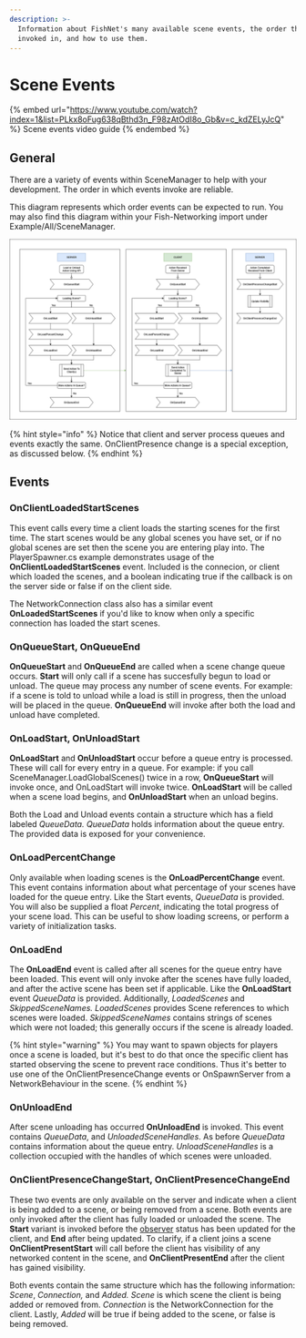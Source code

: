 ```yaml
---
description: >-
  Information about FishNet's many available scene events, the order they are
  invoked in, and how to use them.
---
```


# Scene Events

{% embed url="https://www.youtube.com/watch?index=1&list=PLkx8oFug638qBthd3n_F98zAtOdI8o_Gb&v=c_kdZELyJcQ" %}
Scene events video guide
{% endembed %}

## General

There are a variety of events within SceneManager to help with your development. The order in which events invoke are reliable.

This diagram represents which order events can be expected to run. You may also find this diagram within your Fish-Networking import under Example/All/SceneManager.

![SceneManager event order](../../../.gitbook/assets/scenemanager-event-diagram.png)

{% hint style="info" %}
Notice that client and server process queues and events exactly the same. OnClientPresence change is a special exception, as discussed below.
{% endhint %}

## Events

### OnClientLoadedStartScenes

This event calls every time a client loads the starting scenes for the first time. The start scenes would be any global scenes you have set, or if no global scenes are set then the scene you are entering play into. The PlayerSpawner.cs example demonstrates usage of the **OnClientLoadedStartScenes** event. Included is the connecion, or client which loaded the scenes, and a boolean indicating true if the callback is on the server side or false if on the client side.

The NetworkConnection class also has a similar event **OnLoadedStartScenes** if you'd like to know when only a specific connection has loaded the start scenes.

### OnQueueStart, OnQueueEnd

**OnQueueStart** and **OnQueueEnd** are called when a scene change queue occurs. **Start** will only call if a scene has succesfully begun to load or unload. The queue may process any number of scene events. For example: if a scene is told to unload while a load is still in progress, then the unload will be placed in the queue. **OnQueueEnd** will invoke after both the load and unload have completed.

### OnLoadStart, OnUnloadStart

**OnLoadStart** and **OnUnloadStart** occur before a queue entry is processed. These will call for every entry in a queue. For example: if you call SceneManager.LoadGlobalScenes() twice in a row, **OnQueueStart** will invoke once, and OnLoadStart will invoke twice. **OnLoadStart** will be called when a scene load begins, and **OnUnloadStart** when an unload begins.

Both the Load and Unload events contain a structure which has a field labeled _QueueData._ _QueueData_ holds information about the queue entry. The provided data is exposed for your convenience.

### OnLoadPercentChange

Only available when loading scenes is the **OnLoadPercentChange** event. This event contains information about what percentage of your scenes have loaded for the queue entry. Like the Start events, _QueueData_ is provided. You will also be supplied a float _Percent_, indicating the total progress of your scene load. This can be useful to show loading screens, or perform a variety of initialization tasks.

### OnLoadEnd

The **OnLoadEnd** event is called after all scenes for the queue entry have been loaded. This event will only invoke after the scenes have fully loaded, and after the active scene has been set if applicable. Like the **OnLoadStart** event _QueueData_ is provided. Additionally, _LoadedScenes_ and _SkippedSceneNames. LoadedScenes_ provides Scene references to which scenes were loaded. _SkippedSceneNames_ contains strings of scenes which were not loaded; this generally occurs if the scene is already loaded.

{% hint style="warning" %}
You may want to spawn objects for players once a scene is loaded, but it's best to do that once the specific client has started observing the scene to prevent race conditions. Thus it's better to use one of the OnClientPresenceChange events or OnSpawnServer from a NetworkBehaviour in the scene.
{% endhint %}

### OnUnloadEnd

After scene unloading has occurred **OnUnloadEnd** is invoked. This event contains _QueueData_, and _UnloadedSceneHandles_. As before _QueueData_ contains information about the queue entry. _UnloadSceneHandles_ is a collection occupied with the handles of which scenes were unloaded.

### OnClientPresenceChangeStart, OnClientPresenceChangeEnd

These two events are only available on the server and indicate when a client is being added to a scene, or being removed from a scene. Both events are only invoked after the client has fully loaded or unloaded the scene. The **Start** variant is invoked before the [observer](../../../fishnet-building-blocks/components/network-observer.md) status has been updated for the client, and **End** after being updated. To clarify, if a client joins a scene **OnClientPresentStart** will call before the client has visibility of any networked content in the scene, and **OnClientPresentEnd** after the client has gained visibility.

Both events contain the same structure which has the following information: _Scene_, _Connection,_ and _Added._ _Scene_ is which scene the client is being added or removed from. _Connection_ is the NetworkConnection for the client. Lastly, _Added_ will be true if being added to the scene, or false is being removed.
